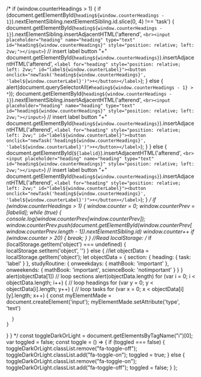 /*
  if (window.counterHeadings > 1) {
    if (document.getElementById(`heading${window.counterHeadings - 1}`).nextElementSibling.nextElementSibling.id.slice(0, 4) !== 'task') {
      document.getElementById(`heading${window.counterHeadings - 1}`).nextElementSibling.insertAdjacentHTML('afterend', `<br><input placeholder="heading" name="heading" type="text" id="heading${window.counterHeadings}" style="position: relative; left: 2vw;"></input>`)
      // insert label button "+"
      document.getElementById(`heading${window.counterHeadings}`).insertAdjacentHTML('afterend', `<label for="heading" style="position: relative; left: 2vw;" id="label${window.counterLabel}"><button onclick="newTask('heading${window.counterHeadings}', 'label${window.counterLabel}')">+</button></label>`);
    } else {
      alert(document.querySelectorAll(`#heading${window.counterHeadings - 1} > *`));
      document.getElementById(`heading${window.counterHeadings - 1}`).nextElementSibling.insertAdjacentHTML('afterend', `<br><input placeholder="heading" name="heading" type="text" id="heading${window.counterHeadings}" style="position: relative; left: 2vw;"></input>`)
      // insert label button "+"
      document.getElementById(`heading${window.counterHeadings}`).insertAdjacentHTML('afterend', `<label for="heading" style="position: relative; left: 2vw;" id="label${window.counterLabel}"><button onclick="newTask('heading${window.counterHeadings}', 'label${window.counterLabel}')">+</button></label>`);
    }
  } else {
    document.getElementById(`${labelid}`).insertAdjacentHTML('afterend', `<br><input placeholder="heading" name="heading" type="text" id="heading${window.counterHeadings}" style="position: relative; left: 2vw;"></input>`)
  // insert label button "+"
  document.getElementById(`heading${window.counterHeadings}`).insertAdjacentHTML('afterend', `<label for="heading" style="position: relative; left: 2vw;" id="label${window.counterLabel}"><button onclick="newTask('heading${window.counterHeadings}', 'label${window.counterLabel}')">+</button></label>`);
  }
  */
  if (window.counterHeadings > 1) {
    window.counter = 0;
    window.counterPrev = [labelid];
    while (true) {
      console.log(window.counterPrev[window.counterPrev]);
      window.counterPrev.push(document.getElementById(window.counterPrev[window.counterPrev.length - 1]).nextElementSibling.id)
      window.counter++
      if (window.counter > 20) {
        break;
      }
  }
//Read localStorage:
/*
if (localStorage.getItem('object') === undefined) {
  localStorage.setItem('object', '')
} else {
  //let objectData = localStorage.getItem('object');
  let objectData = {
    section: {
      heading: {
        task: 'label'
      }
    },
    studyRoutine: {
      onweekdays: {
        mathBook: 'important'
      },
      onweekends: {
        mathBook: 'important',
        scienceBook: 'notimportant'
      }
    }
  }
  alert(objectData[1])
  // loop sections
  alert(objectData.length)
  for (var i = 0; i < objectData.length; i++) {
    // loop headings
    for (var y = 0; y < objectData[i].length; y++) {
      // loop tasks
      for (var x = 0; x < objectData[i][y].length; x++) {
        const myElementMade = document.createElement('input');
        myElementMade.setAttribute('type', 'text')

      }
    }
  }
}
*/
const toggleDarkOrLight = document.getElementsByTagName("i")[0];
var toggled = false;
const toggle = () => {
  if (toggled === false) {
    toggleDarkOrLight.classList.remove("fa-toggle-off");
    toggleDarkOrLight.classList.add("fa-toggle-on");
    toggled = true;
  } else {
    toggleDarkOrLight.classList.remove("fa-toggle-on");
    toggleDarkOrLight.classList.add("fa-toggle-off");
    toggled = false;
  }
};
<i id="darklightMode" class="fa fa-toggle-off" onclick="toggle()"></i>